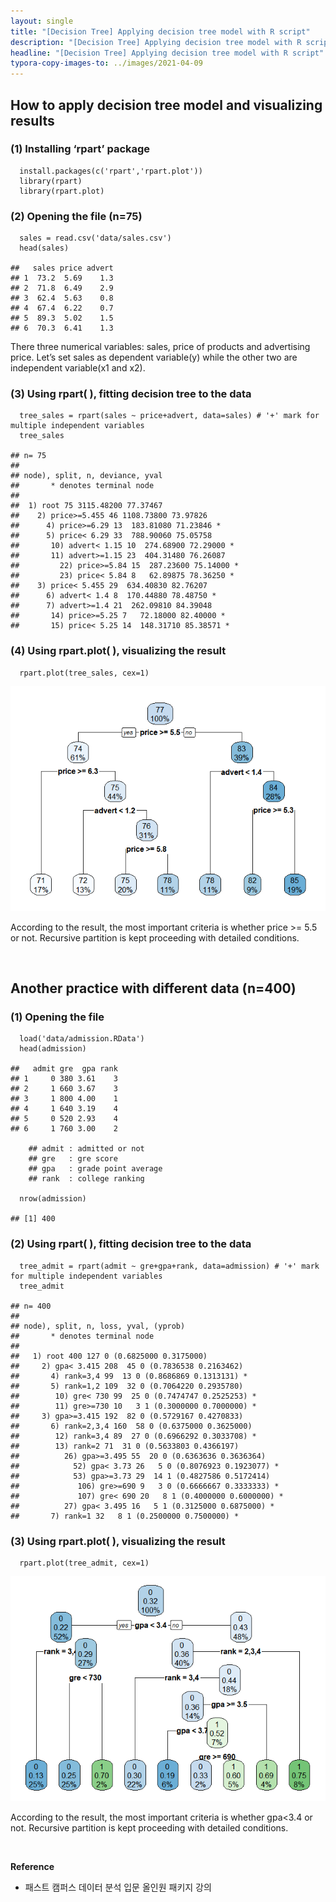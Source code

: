 ```yaml
---
layout: single
title: "[Decision Tree] Applying decision tree model with R script"
description: "[Decision Tree] Applying decision tree model with R script"
headline: "[Decision Tree] Applying decision tree model with R script"
typora-copy-images-to: ../images/2021-04-09
---
```


## How to apply decision tree model and visualizing results

### (1) Installing ‘rpart’ package

      install.packages(c('rpart','rpart.plot'))
      library(rpart)
      library(rpart.plot)

### (2) Opening the file (n=75)

      sales = read.csv('data/sales.csv')
      head(sales)
    
    ##   sales price advert
    ## 1  73.2  5.69    1.3
    ## 2  71.8  6.49    2.9
    ## 3  62.4  5.63    0.8
    ## 4  67.4  6.22    0.7
    ## 5  89.3  5.02    1.5
    ## 6  70.3  6.41    1.3

There three numerical variables: sales, price of products and advertising price. Let’s set sales as dependent variable(y) while the other two are independent variable(x1 and x2).

### (3) Using rpart( ), fitting decision tree to the data

      tree_sales = rpart(sales ~ price+advert, data=sales) # '+' mark for multiple independent variables
      tree_sales
    
    ## n= 75 
    ## 
    ## node), split, n, deviance, yval
    ##       * denotes terminal node
    ## 
    ##  1) root 75 3115.48200 77.37467  
    ##    2) price>=5.455 46 1108.73800 73.97826  
    ##      4) price>=6.29 13  183.81080 71.23846 *
    ##      5) price< 6.29 33  788.90060 75.05758  
    ##       10) advert< 1.15 10  274.68900 72.29000 *
    ##       11) advert>=1.15 23  404.31480 76.26087  
    ##         22) price>=5.84 15  287.23600 75.14000 *
    ##         23) price< 5.84 8   62.89875 78.36250 *
    ##    3) price< 5.455 29  634.40830 82.76207  
    ##      6) advert< 1.4 8  170.44880 78.48750 *
    ##      7) advert>=1.4 21  262.09810 84.39048  
    ##       14) price>=5.25 7   72.18000 82.40000 *
    ##       15) price< 5.25 14  148.31710 85.38571 *

### (4) Using rpart.plot(  ), visualizing the result

      rpart.plot(tree_sales, cex=1)

<center><img src ="/images/2021-04-09/unnamed-chunk-4-1.png"></center>

According to the result, the most important criteria is whether price &gt;= 5.5 or not. Recursive partition is kept proceeding with
detailed conditions.



<br>



## Another practice with different data (n=400)

### (1) Opening the file

      load('data/admission.RData')
      head(admission)
    
    ##   admit gre  gpa rank
    ## 1     0 380 3.61    3
    ## 2     1 660 3.67    3
    ## 3     1 800 4.00    1
    ## 4     1 640 3.19    4
    ## 5     0 520 2.93    4
    ## 6     1 760 3.00    2
    
        ## admit : admitted or not
        ## gre   : gre score
        ## gpa   : grade point average
        ## rank  : college ranking
      
      nrow(admission)
    
    ## [1] 400

### (2) Using rpart(  ), fitting decision tree to the data

      tree_admit = rpart(admit ~ gre+gpa+rank, data=admission) # '+' mark for multiple independent variables 
      tree_admit
    
    ## n= 400 
    ## 
    ## node), split, n, loss, yval, (yprob)
    ##       * denotes terminal node
    ## 
    ##   1) root 400 127 0 (0.6825000 0.3175000)  
    ##     2) gpa< 3.415 208  45 0 (0.7836538 0.2163462)  
    ##       4) rank=3,4 99  13 0 (0.8686869 0.1313131) *
    ##       5) rank=1,2 109  32 0 (0.7064220 0.2935780)  
    ##        10) gre< 730 99  25 0 (0.7474747 0.2525253) *
    ##        11) gre>=730 10   3 1 (0.3000000 0.7000000) *
    ##     3) gpa>=3.415 192  82 0 (0.5729167 0.4270833)  
    ##       6) rank=2,3,4 160  58 0 (0.6375000 0.3625000)  
    ##        12) rank=3,4 89  27 0 (0.6966292 0.3033708) *
    ##        13) rank=2 71  31 0 (0.5633803 0.4366197)  
    ##          26) gpa>=3.495 55  20 0 (0.6363636 0.3636364)  
    ##            52) gpa< 3.73 26   5 0 (0.8076923 0.1923077) *
    ##            53) gpa>=3.73 29  14 1 (0.4827586 0.5172414)  
    ##             106) gre>=690 9   3 0 (0.6666667 0.3333333) *
    ##             107) gre< 690 20   8 1 (0.4000000 0.6000000) *
    ##          27) gpa< 3.495 16   5 1 (0.3125000 0.6875000) *
    ##       7) rank=1 32   8 1 (0.2500000 0.7500000) *

### (3) Using rpart.plot( ), visualizing the result

      rpart.plot(tree_admit, cex=1)

<center><img src ="/images/2021-04-09/unnamed-chunk-7-1.png"></center>

According to the result, the most important criteria is whether gpa&lt;3.4 or not. Recursive partition is kept proceeding with
detailed conditions.

<br>




**Reference**

- 패스트 캠퍼스 데이터 분석 입문 올인원 패키지 강의
